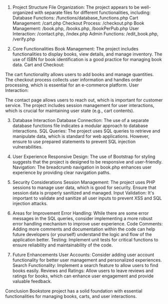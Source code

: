 1. Project Structure
File Organization: The project appears to be well-organized with separate files for different functionalities, including:
Database Functions: /functions/database_functions.php
Cart Management: /cart.php
Checkout Process: /checkout.php
Book Management: /book.php, /books.php, /bookPerPub.php
User Interaction: /contact.php, /index.php
Admin Functions: /edit_book.php, /verify.php

3. Core Functionalities
Book Management:
The project includes functionalities to display books, view details, and manage inventory.
The use of ISBN for book identification is a good practice for managing book data.
Cart and Checkout:

The cart functionality allows users to add books and manage quantities.
The checkout process collects user information and handles order processing, which is essential for an e-commerce platform.
User Interaction:

The contact page allows users to reach out, which is important for customer service.
The project includes session management for user interactions, which is crucial for maintaining user state (e.g., cart contents).


3. Database Interaction
Database Connection: The use of a separate database functions file indicates a modular approach to database interactions.
SQL Queries: The project uses SQL queries to retrieve and manipulate data, which is standard for web applications. However, ensure to use prepared statements to prevent SQL injection vulnerabilities.

4. User Experience
Responsive Design: The use of Bootstrap for styling suggests that the project is designed to be responsive and user-friendly.
Navigation: The breadcrumb navigation in book.php enhances user experience by providing clear navigation paths.

5. Security Considerations
Session Management: The project uses PHP sessions to manage user data, which is good for security. Ensure that session data is properly sanitized and managed.
Input Validation: It's important to validate and sanitize all user inputs to prevent XSS and SQL injection attacks.

6. Areas for Improvement
Error Handling: While there are some error messages in the SQL queries, consider implementing a more robust error handling mechanism to improve user experience.
Code Comments: Adding more comments and documentation within the code can help future developers (or yourself) understand the logic and flow of the application better.
Testing: Implement unit tests for critical functions to ensure reliability and maintainability of the code.

7. Future Enhancements
User Accounts: Consider adding user account functionality for better user management and personalized experiences.
Search Functionality: Implement a search feature to allow users to find books easily.
Reviews and Ratings: Allow users to leave reviews and ratings for books, which can enhance user engagement and provide valuable feedback.

Conclusion
Bookstore project has a solid foundation with essential functionalities for managing books, carts, and user interactions.
